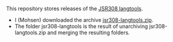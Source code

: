 This repository stores releases of the [JSR308
langtools](http://types.cs.washington.edu/jsr308/).

- I (Mohsen) downloaded the archive
  [jsr308-langtools.zip](http://types.cs.washington.edu/jsr308/current/jsr308-langtools.zip).
- The folder jsr308-langtools is the result of unarchiving jsr308-langtools.zip
  and merging the resulting folders.


